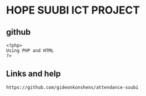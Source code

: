 # HOPE SUUBI ICT PROJECT

## github
    <?php>
    Using PHP and HTML
    ?>
    
## Links and help
    https://github.com/gideonkonshens/attendance-suubi

    